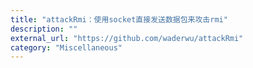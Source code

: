 ```yaml
---
title: "attackRmi：使用socket直接发送数据包来攻击rmi"
description: ""
external_url: "https://github.com/waderwu/attackRmi"
category: "Miscellaneous"
---
```

